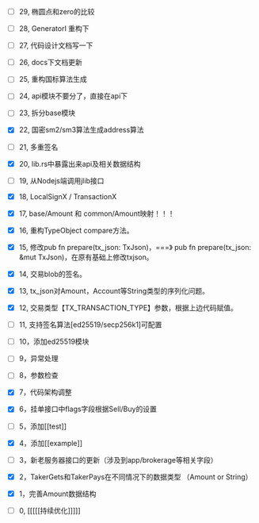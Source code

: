 
- [ ] 29, 椭圆点和zero的比较
- [ ] 28, GeneratorI 重构下
- [ ] 27, 代码设计文档写一下
- [ ] 26, docs下文档更新
- [ ] 25, 重构国标算法生成
- [ ] 24, api模块不要分了，直接在api下
- [ ] 23, 拆分base模块
- [x] 22, 国密sm2/sm3算法生成address算法
- [ ] 21, 多重签名
- [x] 20, lib.rs中暴露出来api及相关数据结构
- [ ] 19, 从Nodejs端调用jlib接口
- [x] 18, LocalSignX / TransactionX 
- [x] 17, base/Amount 和 common/Amount映射！！！
- [x] 16, 重构TypeObject compare方法。
- [x] 15, 修改pub fn prepare(tx_json: TxJson)，===》 pub fn prepare(tx_json: &mut TxJson)，在原有基础上修改txjson。
- [x] 14, 交易blob的签名。
- [x] 13, tx_json对Amount，Account等String类型的序列化问题。
- [x] 12, 交易类型【TX_TRANSACTION_TYPE】参数，根据上边代码赋值。
- [ ] 11, 支持签名算法[ed25519/secp256k1]可配置
- [ ] 10，添加ed25519模块
- [ ] 9，异常处理
- [ ] 8，参数检查
- [x] 7，代码架构调整
- [x] 6，挂单接口中flags字段根据Sell/Buy的设置
- [ ] 5，添加[[test]]
- [x] 4，添加[[example]]
- [ ] 3，新老服务器接口的更新（涉及到app/brokerage等相关字段）
- [x] 2，TakerGets和TakerPays在不同情况下的数据类型 （Amount or String）
- [x] 1，完善Amount数据结构
- [ ] 0, [[[[[持续优化]]]]] 

